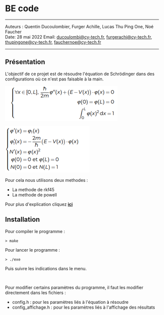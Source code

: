 # BE code

---

Auteurs : Quentin Ducoulombier, Furger Achille, Lucas Thu Ping One, Noé Faucher  
Date: 28 mai 2022 
Email: ducoulombi@cy-tech.fr, furgerachi@cy-tech.fr, thupingone@cy-tech.fr, fauchernoe@cy-tech.fr

---

## Présentation

L'objectif de ce projet est de résoudre l'équation de Schrödinger dans des configurations où ce n'est pas faisable à la main.
  
![](./documentation/explication/img/equation1.png)



![](./documentation/explication/img/equation2.png)

Pour cela nous utilisons deux methodes :
- La methode de rkf45 
- La methode de powell

Pour plus d'explication cliquez [**ici**](./documentation/explication/id%C3%A9es_g%C3%A9n%C3%A9rales_pour_comprendre.md)


## Installation

Pour compiler le programme :
  ``` 
  > make 
  ```

Pour lancer le programme :
  ``` 
  > ./exe
  ```
Puis suivre les indications dans le menu.

<br>

Pour modifier certains paramètres du programme, il faut les modifier directement dans les fichiers :

* config.h : pour les paramètres liés à l'équation à résoudre
* config_affichage.h : pour les paramètres liés à l'affichage des résultats